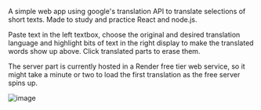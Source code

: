 A simple web app using google's translation API to translate selections of short texts.
Made to study and practice React and node.js.

Paste text in the left textbox, choose the original and desired translation language and highlight
bits of text in the right display to make the translated words show up above. Click translated
parts to erase them.

The server part is currently hosted in a Render free tier web service, so it might take a minute or two
to load the first translation as the free server spins up.

![image](https://github.com/brugazoni/line-translate/assets/38261348/8a62f6ef-c5ec-4bf3-a6ac-8300fa4b7d08)

